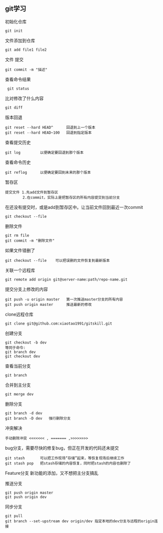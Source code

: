 ## git学习 ##

初始化仓库

    git init

文件添加到仓库 
  
    git add file1 file2


文件 提交
    
    git commit -m "描述"

查看命令结果

     git status

比对修改了什么内容

    git diff

版本回退
    
	git reset --hard HEAD^   	回退到上一个版本
	git reset --hard HEAD~100   回退到指定版本

查看提交历史
  
	git log			以便确定要回退到那个版本

查看命令历史

	git reflog 		以便确定要回到未来的那个版本

暂存区
	
	提交文件 1.先add文件到暂存区
			2.在commit，实际上是把暂存区的所有内容提交到当前分支

在还没有提交时，或是add到暂存区中。让当前文件回到最近一次commit
	
	git checkout --file

删除文件
	
	git rm file
    git commit -m "删除文件"

如果文件错删了
	
	git checkout --file    可以把误删的文件恢复到最新版本

关联一个远程库
	
	git remote add origin git@server-name:path/repo-name.git

提交分支上修改的内容
	
	git push -u origin master 	第一次推送master分支的所有内容
	git push origin master		推送最新的修改

clone远程仓库
	
	git clone git@github.com:xiaotao1991/gitskill.git


创建分支
	
	git checkout -b dev
	等同于命令:
	git branch dev
	git checkout dev

查看当前分支
	
	git branch 

合并到主分支
	
	git merge dev

删除分支
	
	git branch -d dev
	git branch -D dev 	强行删除分支

冲突解决

	手动删除冲突 <<<<<<< , ======= ,>>>>>>>>

bug分支，需要尽快的修复bug，但正在开发的代码还未提交
	
	git stash 		可以把工作现场“存储”起来，等恢复现场后继续工作
	git stash pop 	把stash存储的内容恢复，同时把stash的内容也删除了

Feature分支  新功能的添加，又不想把主分支搞乱
	

推送分支

	git	push origin master
	git push origin dev

同步分支
	
	git pull 
	git branch --set-upstream dev origin/dev 指定本地的dev分支与远程的origin连接

